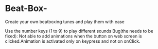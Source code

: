 # Beat-Box-
Create your own beatboxing tunes and play them with ease

Use the number keys (1 to 9) to play different sounds
Bug(the needs to be fixed): Not able to add animations when the button on web screen is clicked.Animation is activated only on keypress and not on onClick.
